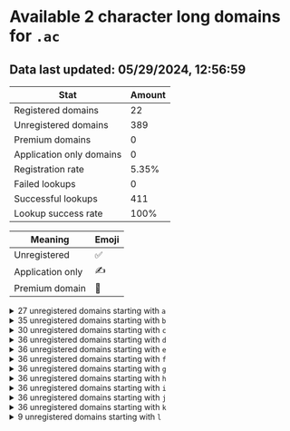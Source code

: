 # Available 2 character long domains for `.ac`

## Data last updated: 05/29/2024, 12:56:59

|Stat|Amount|
|--|--|
|Registered domains|22|
|Unregistered domains|389|
|Premium domains|0|
|Application only domains|0|
|Registration rate|5.35%|
|Failed lookups|0|
|Successful lookups|411|
|Lookup success rate|100%|


|Meaning|Emoji|
|--|--|
|Unregistered|:white_check_mark:|
|Application only|:writing_hand:|
|Premium domain|:gem:|

<details>
<summary>27 unregistered domains starting with <bold><code>a</code></bold></summary>

|Type|Domain|
|--|--|
|:white_check_mark:|`a0.ac`|
|:white_check_mark:|`a1.ac`|
|:white_check_mark:|`a2.ac`|
|:white_check_mark:|`a3.ac`|
|:white_check_mark:|`a4.ac`|
|:white_check_mark:|`a5.ac`|
|:white_check_mark:|`a6.ac`|
|:white_check_mark:|`a7.ac`|
|:white_check_mark:|`a8.ac`|
|:white_check_mark:|`a9.ac`|
|:white_check_mark:|`aj.ac`|
|:white_check_mark:|`ak.ac`|
|:white_check_mark:|`al.ac`|
|:white_check_mark:|`am.ac`|
|:white_check_mark:|`an.ac`|
|:white_check_mark:|`ao.ac`|
|:white_check_mark:|`ap.ac`|
|:white_check_mark:|`aq.ac`|
|:white_check_mark:|`ar.ac`|
|:white_check_mark:|`as.ac`|
|:white_check_mark:|`at.ac`|
|:white_check_mark:|`au.ac`|
|:white_check_mark:|`av.ac`|
|:white_check_mark:|`aw.ac`|
|:white_check_mark:|`ax.ac`|
|:white_check_mark:|`ay.ac`|
|:white_check_mark:|`az.ac`|
</details>
<details>
<summary>35 unregistered domains starting with <bold><code>b</code></bold></summary>

|Type|Domain|
|--|--|
|:white_check_mark:|`b0.ac`|
|:white_check_mark:|`b1.ac`|
|:white_check_mark:|`b2.ac`|
|:white_check_mark:|`b3.ac`|
|:white_check_mark:|`b4.ac`|
|:white_check_mark:|`b5.ac`|
|:white_check_mark:|`b6.ac`|
|:white_check_mark:|`b7.ac`|
|:white_check_mark:|`b8.ac`|
|:white_check_mark:|`b9.ac`|
|:white_check_mark:|`ba.ac`|
|:white_check_mark:|`bb.ac`|
|:white_check_mark:|`bc.ac`|
|:white_check_mark:|`bd.ac`|
|:white_check_mark:|`be.ac`|
|:white_check_mark:|`bf.ac`|
|:white_check_mark:|`bg.ac`|
|:white_check_mark:|`bh.ac`|
|:white_check_mark:|`bi.ac`|
|:white_check_mark:|`bj.ac`|
|:white_check_mark:|`bk.ac`|
|:white_check_mark:|`bl.ac`|
|:white_check_mark:|`bm.ac`|
|:white_check_mark:|`bn.ac`|
|:white_check_mark:|`bo.ac`|
|:white_check_mark:|`bp.ac`|
|:white_check_mark:|`bq.ac`|
|:white_check_mark:|`br.ac`|
|:white_check_mark:|`bs.ac`|
|:white_check_mark:|`bt.ac`|
|:white_check_mark:|`bu.ac`|
|:white_check_mark:|`bv.ac`|
|:white_check_mark:|`bw.ac`|
|:white_check_mark:|`bx.ac`|
|:white_check_mark:|`by.ac`|
</details>
<details>
<summary>30 unregistered domains starting with <bold><code>c</code></bold></summary>

|Type|Domain|
|--|--|
|:white_check_mark:|`c0.ac`|
|:white_check_mark:|`c1.ac`|
|:white_check_mark:|`c2.ac`|
|:white_check_mark:|`c3.ac`|
|:white_check_mark:|`c4.ac`|
|:white_check_mark:|`c5.ac`|
|:white_check_mark:|`c6.ac`|
|:white_check_mark:|`c7.ac`|
|:white_check_mark:|`c8.ac`|
|:white_check_mark:|`c9.ac`|
|:white_check_mark:|`cg.ac`|
|:white_check_mark:|`ch.ac`|
|:white_check_mark:|`ci.ac`|
|:white_check_mark:|`cj.ac`|
|:white_check_mark:|`ck.ac`|
|:white_check_mark:|`cl.ac`|
|:white_check_mark:|`cm.ac`|
|:white_check_mark:|`cn.ac`|
|:white_check_mark:|`co.ac`|
|:white_check_mark:|`cp.ac`|
|:white_check_mark:|`cq.ac`|
|:white_check_mark:|`cr.ac`|
|:white_check_mark:|`cs.ac`|
|:white_check_mark:|`ct.ac`|
|:white_check_mark:|`cu.ac`|
|:white_check_mark:|`cv.ac`|
|:white_check_mark:|`cw.ac`|
|:white_check_mark:|`cx.ac`|
|:white_check_mark:|`cy.ac`|
|:white_check_mark:|`cz.ac`|
</details>
<details>
<summary>36 unregistered domains starting with <bold><code>d</code></bold></summary>

|Type|Domain|
|--|--|
|:white_check_mark:|`d0.ac`|
|:white_check_mark:|`d1.ac`|
|:white_check_mark:|`d2.ac`|
|:white_check_mark:|`d3.ac`|
|:white_check_mark:|`d4.ac`|
|:white_check_mark:|`d5.ac`|
|:white_check_mark:|`d6.ac`|
|:white_check_mark:|`d7.ac`|
|:white_check_mark:|`d8.ac`|
|:white_check_mark:|`d9.ac`|
|:white_check_mark:|`da.ac`|
|:white_check_mark:|`db.ac`|
|:white_check_mark:|`dc.ac`|
|:white_check_mark:|`dd.ac`|
|:white_check_mark:|`de.ac`|
|:white_check_mark:|`df.ac`|
|:white_check_mark:|`dg.ac`|
|:white_check_mark:|`dh.ac`|
|:white_check_mark:|`di.ac`|
|:white_check_mark:|`dj.ac`|
|:white_check_mark:|`dk.ac`|
|:white_check_mark:|`dl.ac`|
|:white_check_mark:|`dm.ac`|
|:white_check_mark:|`dn.ac`|
|:white_check_mark:|`do.ac`|
|:white_check_mark:|`dp.ac`|
|:white_check_mark:|`dq.ac`|
|:white_check_mark:|`dr.ac`|
|:white_check_mark:|`ds.ac`|
|:white_check_mark:|`dt.ac`|
|:white_check_mark:|`du.ac`|
|:white_check_mark:|`dv.ac`|
|:white_check_mark:|`dw.ac`|
|:white_check_mark:|`dx.ac`|
|:white_check_mark:|`dy.ac`|
|:white_check_mark:|`dz.ac`|
</details>
<details>
<summary>36 unregistered domains starting with <bold><code>e</code></bold></summary>

|Type|Domain|
|--|--|
|:white_check_mark:|`e0.ac`|
|:white_check_mark:|`e1.ac`|
|:white_check_mark:|`e2.ac`|
|:white_check_mark:|`e3.ac`|
|:white_check_mark:|`e4.ac`|
|:white_check_mark:|`e5.ac`|
|:white_check_mark:|`e6.ac`|
|:white_check_mark:|`e7.ac`|
|:white_check_mark:|`e8.ac`|
|:white_check_mark:|`e9.ac`|
|:white_check_mark:|`ea.ac`|
|:white_check_mark:|`eb.ac`|
|:white_check_mark:|`ec.ac`|
|:white_check_mark:|`ed.ac`|
|:white_check_mark:|`ee.ac`|
|:white_check_mark:|`ef.ac`|
|:white_check_mark:|`eg.ac`|
|:white_check_mark:|`eh.ac`|
|:white_check_mark:|`ei.ac`|
|:white_check_mark:|`ej.ac`|
|:white_check_mark:|`ek.ac`|
|:white_check_mark:|`el.ac`|
|:white_check_mark:|`em.ac`|
|:white_check_mark:|`en.ac`|
|:white_check_mark:|`eo.ac`|
|:white_check_mark:|`ep.ac`|
|:white_check_mark:|`eq.ac`|
|:white_check_mark:|`er.ac`|
|:white_check_mark:|`es.ac`|
|:white_check_mark:|`et.ac`|
|:white_check_mark:|`eu.ac`|
|:white_check_mark:|`ev.ac`|
|:white_check_mark:|`ew.ac`|
|:white_check_mark:|`ex.ac`|
|:white_check_mark:|`ey.ac`|
|:white_check_mark:|`ez.ac`|
</details>
<details>
<summary>36 unregistered domains starting with <bold><code>f</code></bold></summary>

|Type|Domain|
|--|--|
|:white_check_mark:|`f0.ac`|
|:white_check_mark:|`f1.ac`|
|:white_check_mark:|`f2.ac`|
|:white_check_mark:|`f3.ac`|
|:white_check_mark:|`f4.ac`|
|:white_check_mark:|`f5.ac`|
|:white_check_mark:|`f6.ac`|
|:white_check_mark:|`f7.ac`|
|:white_check_mark:|`f8.ac`|
|:white_check_mark:|`f9.ac`|
|:white_check_mark:|`fa.ac`|
|:white_check_mark:|`fb.ac`|
|:white_check_mark:|`fc.ac`|
|:white_check_mark:|`fd.ac`|
|:white_check_mark:|`fe.ac`|
|:white_check_mark:|`ff.ac`|
|:white_check_mark:|`fg.ac`|
|:white_check_mark:|`fh.ac`|
|:white_check_mark:|`fi.ac`|
|:white_check_mark:|`fj.ac`|
|:white_check_mark:|`fk.ac`|
|:white_check_mark:|`fl.ac`|
|:white_check_mark:|`fm.ac`|
|:white_check_mark:|`fn.ac`|
|:white_check_mark:|`fo.ac`|
|:white_check_mark:|`fp.ac`|
|:white_check_mark:|`fq.ac`|
|:white_check_mark:|`fr.ac`|
|:white_check_mark:|`fs.ac`|
|:white_check_mark:|`ft.ac`|
|:white_check_mark:|`fu.ac`|
|:white_check_mark:|`fv.ac`|
|:white_check_mark:|`fw.ac`|
|:white_check_mark:|`fx.ac`|
|:white_check_mark:|`fy.ac`|
|:white_check_mark:|`fz.ac`|
</details>
<details>
<summary>36 unregistered domains starting with <bold><code>g</code></bold></summary>

|Type|Domain|
|--|--|
|:white_check_mark:|`g0.ac`|
|:white_check_mark:|`g1.ac`|
|:white_check_mark:|`g2.ac`|
|:white_check_mark:|`g3.ac`|
|:white_check_mark:|`g4.ac`|
|:white_check_mark:|`g5.ac`|
|:white_check_mark:|`g6.ac`|
|:white_check_mark:|`g7.ac`|
|:white_check_mark:|`g8.ac`|
|:white_check_mark:|`g9.ac`|
|:white_check_mark:|`ga.ac`|
|:white_check_mark:|`gb.ac`|
|:white_check_mark:|`gc.ac`|
|:white_check_mark:|`gd.ac`|
|:white_check_mark:|`ge.ac`|
|:white_check_mark:|`gf.ac`|
|:white_check_mark:|`gg.ac`|
|:white_check_mark:|`gh.ac`|
|:white_check_mark:|`gi.ac`|
|:white_check_mark:|`gj.ac`|
|:white_check_mark:|`gk.ac`|
|:white_check_mark:|`gl.ac`|
|:white_check_mark:|`gm.ac`|
|:white_check_mark:|`gn.ac`|
|:white_check_mark:|`go.ac`|
|:white_check_mark:|`gp.ac`|
|:white_check_mark:|`gq.ac`|
|:white_check_mark:|`gr.ac`|
|:white_check_mark:|`gs.ac`|
|:white_check_mark:|`gt.ac`|
|:white_check_mark:|`gu.ac`|
|:white_check_mark:|`gv.ac`|
|:white_check_mark:|`gw.ac`|
|:white_check_mark:|`gx.ac`|
|:white_check_mark:|`gy.ac`|
|:white_check_mark:|`gz.ac`|
</details>
<details>
<summary>36 unregistered domains starting with <bold><code>h</code></bold></summary>

|Type|Domain|
|--|--|
|:white_check_mark:|`h0.ac`|
|:white_check_mark:|`h1.ac`|
|:white_check_mark:|`h2.ac`|
|:white_check_mark:|`h3.ac`|
|:white_check_mark:|`h4.ac`|
|:white_check_mark:|`h5.ac`|
|:white_check_mark:|`h6.ac`|
|:white_check_mark:|`h7.ac`|
|:white_check_mark:|`h8.ac`|
|:white_check_mark:|`h9.ac`|
|:white_check_mark:|`ha.ac`|
|:white_check_mark:|`hb.ac`|
|:white_check_mark:|`hc.ac`|
|:white_check_mark:|`hd.ac`|
|:white_check_mark:|`he.ac`|
|:white_check_mark:|`hf.ac`|
|:white_check_mark:|`hg.ac`|
|:white_check_mark:|`hh.ac`|
|:white_check_mark:|`hi.ac`|
|:white_check_mark:|`hj.ac`|
|:white_check_mark:|`hk.ac`|
|:white_check_mark:|`hl.ac`|
|:white_check_mark:|`hm.ac`|
|:white_check_mark:|`hn.ac`|
|:white_check_mark:|`ho.ac`|
|:white_check_mark:|`hp.ac`|
|:white_check_mark:|`hq.ac`|
|:white_check_mark:|`hr.ac`|
|:white_check_mark:|`hs.ac`|
|:white_check_mark:|`ht.ac`|
|:white_check_mark:|`hu.ac`|
|:white_check_mark:|`hv.ac`|
|:white_check_mark:|`hw.ac`|
|:white_check_mark:|`hx.ac`|
|:white_check_mark:|`hy.ac`|
|:white_check_mark:|`hz.ac`|
</details>
<details>
<summary>36 unregistered domains starting with <bold><code>i</code></bold></summary>

|Type|Domain|
|--|--|
|:white_check_mark:|`i0.ac`|
|:white_check_mark:|`i1.ac`|
|:white_check_mark:|`i2.ac`|
|:white_check_mark:|`i3.ac`|
|:white_check_mark:|`i4.ac`|
|:white_check_mark:|`i5.ac`|
|:white_check_mark:|`i6.ac`|
|:white_check_mark:|`i7.ac`|
|:white_check_mark:|`i8.ac`|
|:white_check_mark:|`i9.ac`|
|:white_check_mark:|`ia.ac`|
|:white_check_mark:|`ib.ac`|
|:white_check_mark:|`ic.ac`|
|:white_check_mark:|`id.ac`|
|:white_check_mark:|`ie.ac`|
|:white_check_mark:|`if.ac`|
|:white_check_mark:|`ig.ac`|
|:white_check_mark:|`ih.ac`|
|:white_check_mark:|`ii.ac`|
|:white_check_mark:|`ij.ac`|
|:white_check_mark:|`ik.ac`|
|:white_check_mark:|`il.ac`|
|:white_check_mark:|`im.ac`|
|:white_check_mark:|`in.ac`|
|:white_check_mark:|`io.ac`|
|:white_check_mark:|`ip.ac`|
|:white_check_mark:|`iq.ac`|
|:white_check_mark:|`ir.ac`|
|:white_check_mark:|`is.ac`|
|:white_check_mark:|`it.ac`|
|:white_check_mark:|`iu.ac`|
|:white_check_mark:|`iv.ac`|
|:white_check_mark:|`iw.ac`|
|:white_check_mark:|`ix.ac`|
|:white_check_mark:|`iy.ac`|
|:white_check_mark:|`iz.ac`|
</details>
<details>
<summary>36 unregistered domains starting with <bold><code>j</code></bold></summary>

|Type|Domain|
|--|--|
|:white_check_mark:|`j0.ac`|
|:white_check_mark:|`j1.ac`|
|:white_check_mark:|`j2.ac`|
|:white_check_mark:|`j3.ac`|
|:white_check_mark:|`j4.ac`|
|:white_check_mark:|`j5.ac`|
|:white_check_mark:|`j6.ac`|
|:white_check_mark:|`j7.ac`|
|:white_check_mark:|`j8.ac`|
|:white_check_mark:|`j9.ac`|
|:white_check_mark:|`ja.ac`|
|:white_check_mark:|`jb.ac`|
|:white_check_mark:|`jc.ac`|
|:white_check_mark:|`jd.ac`|
|:white_check_mark:|`je.ac`|
|:white_check_mark:|`jf.ac`|
|:white_check_mark:|`jg.ac`|
|:white_check_mark:|`jh.ac`|
|:white_check_mark:|`ji.ac`|
|:white_check_mark:|`jj.ac`|
|:white_check_mark:|`jk.ac`|
|:white_check_mark:|`jl.ac`|
|:white_check_mark:|`jm.ac`|
|:white_check_mark:|`jn.ac`|
|:white_check_mark:|`jo.ac`|
|:white_check_mark:|`jp.ac`|
|:white_check_mark:|`jq.ac`|
|:white_check_mark:|`jr.ac`|
|:white_check_mark:|`js.ac`|
|:white_check_mark:|`jt.ac`|
|:white_check_mark:|`ju.ac`|
|:white_check_mark:|`jv.ac`|
|:white_check_mark:|`jw.ac`|
|:white_check_mark:|`jx.ac`|
|:white_check_mark:|`jy.ac`|
|:white_check_mark:|`jz.ac`|
</details>
<details>
<summary>36 unregistered domains starting with <bold><code>k</code></bold></summary>

|Type|Domain|
|--|--|
|:white_check_mark:|`k0.ac`|
|:white_check_mark:|`k1.ac`|
|:white_check_mark:|`k2.ac`|
|:white_check_mark:|`k3.ac`|
|:white_check_mark:|`k4.ac`|
|:white_check_mark:|`k5.ac`|
|:white_check_mark:|`k6.ac`|
|:white_check_mark:|`k7.ac`|
|:white_check_mark:|`k8.ac`|
|:white_check_mark:|`k9.ac`|
|:white_check_mark:|`ka.ac`|
|:white_check_mark:|`kb.ac`|
|:white_check_mark:|`kc.ac`|
|:white_check_mark:|`kd.ac`|
|:white_check_mark:|`ke.ac`|
|:white_check_mark:|`kf.ac`|
|:white_check_mark:|`kg.ac`|
|:white_check_mark:|`kh.ac`|
|:white_check_mark:|`ki.ac`|
|:white_check_mark:|`kj.ac`|
|:white_check_mark:|`kk.ac`|
|:white_check_mark:|`kl.ac`|
|:white_check_mark:|`km.ac`|
|:white_check_mark:|`kn.ac`|
|:white_check_mark:|`ko.ac`|
|:white_check_mark:|`kp.ac`|
|:white_check_mark:|`kq.ac`|
|:white_check_mark:|`kr.ac`|
|:white_check_mark:|`ks.ac`|
|:white_check_mark:|`kt.ac`|
|:white_check_mark:|`ku.ac`|
|:white_check_mark:|`kv.ac`|
|:white_check_mark:|`kw.ac`|
|:white_check_mark:|`kx.ac`|
|:white_check_mark:|`ky.ac`|
|:white_check_mark:|`kz.ac`|
</details>
<details>
<summary>9 unregistered domains starting with <bold><code>l</code></bold></summary>

|Type|Domain|
|--|--|
|:white_check_mark:|`lg.ac`|
|:white_check_mark:|`lh.ac`|
|:white_check_mark:|`li.ac`|
|:white_check_mark:|`lj.ac`|
|:white_check_mark:|`lk.ac`|
|:white_check_mark:|`ll.ac`|
|:white_check_mark:|`lm.ac`|
|:white_check_mark:|`ln.ac`|
|:white_check_mark:|`lo.ac`|
</details>